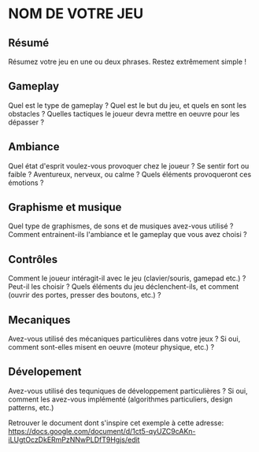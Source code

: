 NOM DE VOTRE JEU
===

Résumé
---
Résumez votre jeu en une ou deux phrases. Restez extrêmement simple !

Gameplay
---
Quel est le type de gameplay ? Quel est le but du jeu, et quels en sont les obstacles ? Quelles tactiques le joueur devra mettre en oeuvre pour les dépasser ?

Ambiance
---
Quel état d'esprit voulez-vous provoquer chez le joueur ? Se sentir fort ou faible ? Aventureux, nerveux, ou calme ? Quels éléments provoqueront ces émotions ?

Graphisme et musique
---
Quel type de graphismes, de sons et de musiques avez-vous utilisé ? Comment entrainent-ils l'ambiance et le gameplay que vous avez choisi ?

Contrôles
---
Comment le joueur intéragit-il avec le jeu (clavier/souris, gamepad etc.) ? Peut-il les choisir ? Quels éléments du jeu déclenchent-ils, et comment (ouvrir des portes, presser des boutons, etc.) ?

Mecaniques
---
Avez-vous utilisé des mécaniques particulières dans votre jeux ? Si oui, comment sont-elles misent en oeuvre (moteur physique, etc.) ?

Dévelopement
---
Avez-vous utilisé des tequniques de développement particulières ? Si oui, comment les avez-vous implémenté (algorithmes particuliers, design patterns, etc.)



Retrouver le document dont s'inspire cet exemple à cette adresse: https://docs.google.com/document/d/1ct5-qyUZC9cAKn-iLUgtOczDkERmPzNNwPLDfT9Hgjs/edit